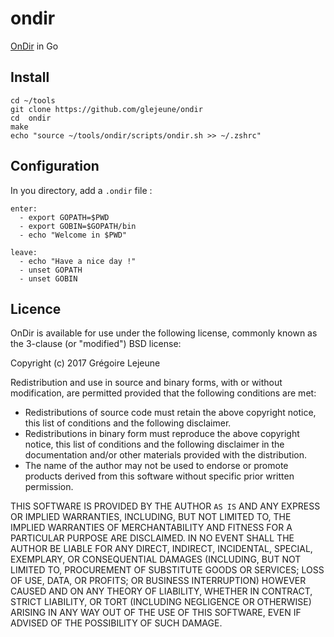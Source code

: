 # ondir

[OnDir](https://github.com/alecthomas/ondir) in Go

## Install

```
cd ~/tools
git clone https://github.com/glejeune/ondir
cd  ondir
make
echo "source ~/tools/ondir/scripts/ondir.sh >> ~/.zshrc"
```

## Configuration

In you directory, add a `.ondir` file :

```
enter:
  - export GOPATH=$PWD
  - export GOBIN=$GOPATH/bin
  - echo "Welcome in $PWD"

leave:
  - echo "Have a nice day !"
  - unset GOPATH
  - unset GOBIN
```

## Licence

OnDir is available for use under the following license, commonly known as the 3-clause (or "modified") BSD license:

Copyright (c) 2017 Grégoire Lejeune

Redistribution and use in source and binary forms, with or without modification, are permitted provided that the following conditions are met:

* Redistributions of source code must retain the above copyright notice, this list of conditions and the following disclaimer.
* Redistributions in binary form must reproduce the above copyright notice, this list of conditions and the following disclaimer in the documentation and/or other materials provided with the distribution.
* The name of the author may not be used to endorse or promote products derived from this software without specific prior written permission.

THIS SOFTWARE IS PROVIDED BY THE AUTHOR `AS IS` AND ANY EXPRESS OR IMPLIED WARRANTIES, INCLUDING, BUT NOT LIMITED TO, THE IMPLIED WARRANTIES OF MERCHANTABILITY AND FITNESS FOR A PARTICULAR PURPOSE ARE DISCLAIMED. IN NO EVENT SHALL THE AUTHOR BE LIABLE FOR ANY DIRECT, INDIRECT, INCIDENTAL, SPECIAL, EXEMPLARY, OR CONSEQUENTIAL DAMAGES (INCLUDING, BUT NOT LIMITED TO, PROCUREMENT OF SUBSTITUTE GOODS OR SERVICES; LOSS OF USE, DATA, OR PROFITS; OR BUSINESS INTERRUPTION) HOWEVER CAUSED AND ON ANY THEORY OF LIABILITY, WHETHER IN CONTRACT, STRICT LIABILITY, OR TORT (INCLUDING NEGLIGENCE OR OTHERWISE) ARISING IN ANY WAY OUT OF THE USE OF THIS SOFTWARE, EVEN IF ADVISED OF THE POSSIBILITY OF SUCH DAMAGE.


